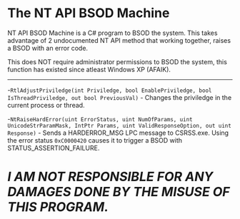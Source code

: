 # The NT API BSOD Machine
NT API BSOD Machine is a C# program to BSOD the system. This takes advantage of 2 undocumented NT API method that working together, raises a BSOD with an error code.

This does NOT require administrator permissions to BSOD the system, this function has existed since atleast Windows XP (AFAIK).

***

-`RtlAdjustPriviledge(int Priviledge, bool EnablePriviledge, bool IsThreadPriviledge, out bool PreviousVal)` - Changes the priviledge in the current process or thread.

-`NtRaiseHardError(uint ErrorStatus, uint NumOfParams, uint UnicodeStrParamMask, IntPtr Params, uint ValidResponseOption, out uint Response)` - Sends a HARDERROR_MSG LPC message to CSRSS.exe. Using the error status `0xC0000420` causes it to trigger a BSOD with STATUS_ASSERTION_FAILURE.

# ***I AM NOT RESPONSIBLE FOR ANY DAMAGES DONE BY THE MISUSE OF THIS PROGRAM.***
